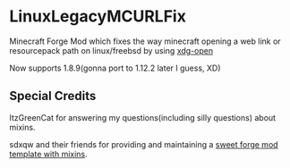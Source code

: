 # LinuxLegacyMCURLFix

</a>

Minecraft Forge Mod which fixes the way minecraft opening a web link or resourcepack path on linux/freebsd by using [xdg-open](https://freedesktop.org/wiki/Software/xdg-utils)

Now supports 1.8.9(gonna port to 1.12.2 later I guess, XD)

## Special Credits

</a>

ItzGreenCat for answering my questions(including silly questions) about mixins.

sdxqw and their friends for providing and maintaining a [sweet forge mod template with mixins](https://github.com/AxstSoftware/ForgeMixins).


